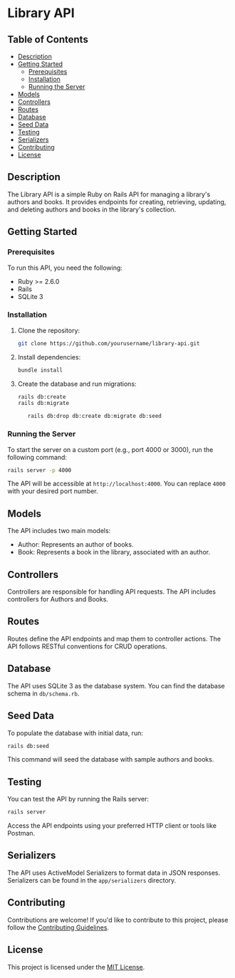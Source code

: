 # Library API

## Table of Contents

- [Description](#description)
- [Getting Started](#getting-started)
  - [Prerequisites](#prerequisites)
  - [Installation](#installation)
  - [Running the Server](#running-the-server)
- [Models](#models)
- [Controllers](#controllers)
- [Routes](#routes)
- [Database](#database)
- [Seed Data](#seed-data)
- [Testing](#testing)
- [Serializers](#serializers)
- [Contributing](#contributing)
- [License](#license)

## Description

The Library API is a simple Ruby on Rails API for managing a library's authors and books. It provides endpoints for creating, retrieving, updating, and deleting authors and books in the library's collection.

## Getting Started

### Prerequisites

To run this API, you need the following:

- Ruby >= 2.6.0
- Rails 
- SQLite 3

### Installation

1. Clone the repository:

   ```bash
   git clone https://github.com/yourusername/library-api.git
   ```


2. Install dependencies:

   ```bash
   bundle install
   ```

3. Create the database and run migrations:

   ```bash
   rails db:create
   rails db:migrate
   ```

   ```or
      rails db:drop db:create db:migrate db:seed
   ```

### Running the Server

To start the server on a custom port (e.g., port 4000 or 3000), run the following command:

```bash
rails server -p 4000
```

The API will be accessible at `http://localhost:4000`. You can replace `4000` with your desired port number.

## Models

The API includes two main models:

- Author: Represents an author of books.
- Book: Represents a book in the library, associated with an author.

## Controllers

Controllers are responsible for handling API requests. The API includes controllers for Authors and Books.

## Routes

Routes define the API endpoints and map them to controller actions. The API follows RESTful conventions for CRUD operations.

## Database

The API uses SQLite 3 as the database system. You can find the database schema in `db/schema.rb`.

## Seed Data

To populate the database with initial data, run:

```bash
rails db:seed
```

This command will seed the database with sample authors and books.

## Testing

You can test the API by running the Rails server:

```bash
rails server
```

Access the API endpoints using your preferred HTTP client or tools like Postman.

## Serializers

The API uses ActiveModel Serializers to format data in JSON responses. Serializers can be found in the `app/serializers` directory.

## Contributing

Contributions are welcome! If you'd like to contribute to this project, please follow the [Contributing Guidelines](CONTRIBUTING.md).

## License

This project is licensed under the [MIT License](LICENSE).


